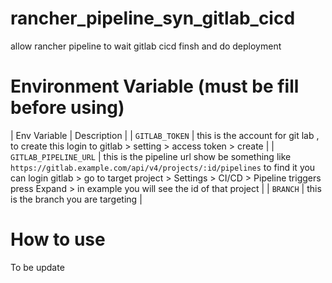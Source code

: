 # rancher_pipeline_syn_gitlab_cicd
allow rancher pipeline to wait gitlab cicd finsh and do deployment


# Environment Variable (must be fill before using)
| Env Variable | Description |
| `GITLAB_TOKEN` | this is the account for git lab , to create this login to gitlab > setting > access token > create |
| `GITLAB_PIPELINE_URL` | this is the pipeline url show be something like `https://gitlab.example.com/api/v4/projects/:id/pipelines` to find it you can login gitlab > go to target project > Settings > CI/CD > Pipeline triggers press Expand > in example you will see the id of that project |
| `BRANCH` | this is the branch you are targeting |

# How to use
To be update
